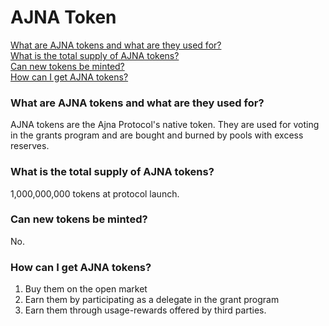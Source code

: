 # AJNA Token

[What are AJNA tokens and what are they used for?](ajna-token.md#what-are-ajna-tokens-and-what-are-they-used-for)\
[What is the total supply of AJNA tokens?](ajna-token.md#what-is-the-total-supply-of-ajna-tokens)\
[Can new tokens be minted?](ajna-token.md#can-new-tokens-be-minted)\
[How can I get AJNA tokens?](ajna-token.md#how-can-i-get-ajna-tokens)

### What are AJNA tokens and what are they used for?

AJNA tokens are the Ajna Protocol's native token. They are used for voting in the grants program and are bought and burned by pools with excess reserves.

### What is the total supply of AJNA tokens?

1,000,000,000 tokens at protocol launch.

### Can new tokens be minted?

No.

### How can I get AJNA tokens?

1. Buy them on the open market
2. Earn them by participating as a delegate in the grant program
3. Earn them through usage-rewards offered by third parties.
